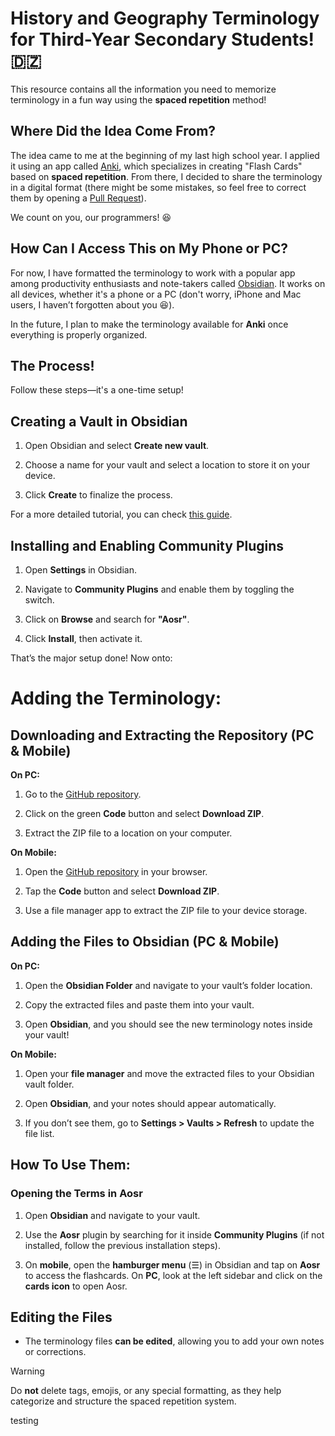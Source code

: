 # History and Geography Terminology for Third-Year Secondary Students! 🇩🇿

This resource contains all the information you need to memorize terminology in a fun way using the **spaced repetition** method!

## Where Did the Idea Come From?

The idea came to me at the beginning of my last high school year. I applied it using an app called [Anki](https://apps.ankiweb.net/), which specializes in creating "Flash Cards" based on **spaced repetition**. From there, I decided to share the terminology in a digital format (there might be some mistakes, so feel free to correct them by opening a [Pull Request](https://github.com/Mouadhbendjedidi/hisgeo-Terminology/pulls)).

We count on you, our programmers! 😆

## How Can I Access This on My Phone or PC?

For now, I have formatted the terminology to work with a popular app among productivity enthusiasts and note-takers called [Obsidian](https://obsidian.md/). It works on all devices, whether it's a phone or a PC (don't worry, iPhone and Mac users, I haven’t forgotten about you 😆).

In the future, I plan to make the terminology available for **Anki** once everything is properly organized.

## The Process!

Follow these steps—it's a one-time setup!

## Creating a Vault in Obsidian

1. Open Obsidian and select **Create new vault**.

2. Choose a name for your vault and select a location to store it on your device.

3. Click **Create** to finalize the process.

For a more detailed tutorial, you can check [this guide](https://help.obsidian.md/Getting+started/Creating+your+vault).

## Installing and Enabling Community Plugins

1. Open **Settings** in Obsidian.

2. Navigate to **Community Plugins** and enable them by toggling the switch.

3. Click on **Browse** and search for **"Aosr"**.

4. Click **Install**, then activate it.

That’s the major setup done! Now onto:

# Adding the Terminology:

## Downloading and Extracting the Repository (PC & Mobile)

**On PC:**

1. Go to the [GitHub repository](https://github.com/Mouadhbendjedidi/hisgeo-Terminology).

2. Click on the green **Code** button and select **Download ZIP**.

3. Extract the ZIP file to a location on your computer.

**On Mobile:**

1. Open the [GitHub repository](https://github.com/Mouadhbendjedidi/hisgeo-Terminology) in your browser.

2. Tap the **Code** button and select **Download ZIP**.

3. Use a file manager app to extract the ZIP file to your device storage.

## Adding the Files to Obsidian (PC & Mobile)

**On PC:**

1. Open the **Obsidian Folder** and navigate to your vault’s folder location.

2. Copy the extracted files and paste them into your vault.

3. Open **Obsidian**, and you should see the new terminology notes inside your vault!

**On Mobile:**

1. Open your **file manager** and move the extracted files to your Obsidian vault folder.

2. Open **Obsidian**, and your notes should appear automatically.

3. If you don’t see them, go to **Settings > Vaults > Refresh** to update the file list.

## How To Use Them:

### Opening the Terms in Aosr

1. Open **Obsidian** and navigate to your vault.

2. Use the **Aosr** plugin by searching for it inside **Community Plugins** (if not installed, follow the previous installation steps).

3. On **mobile**, open the **hamburger menu** (☰) in Obsidian and tap on **Aosr** to access the flashcards. On **PC**, look at the left sidebar and click on the **cards icon** to open Aosr.

## Editing the Files

- The terminology files **can be edited**, allowing you to add your own notes or corrections.

> [!WARNING]
> Do **not** delete tags, emojis, or any special formatting, as they help categorize and structure the spaced repetition system.

testing
